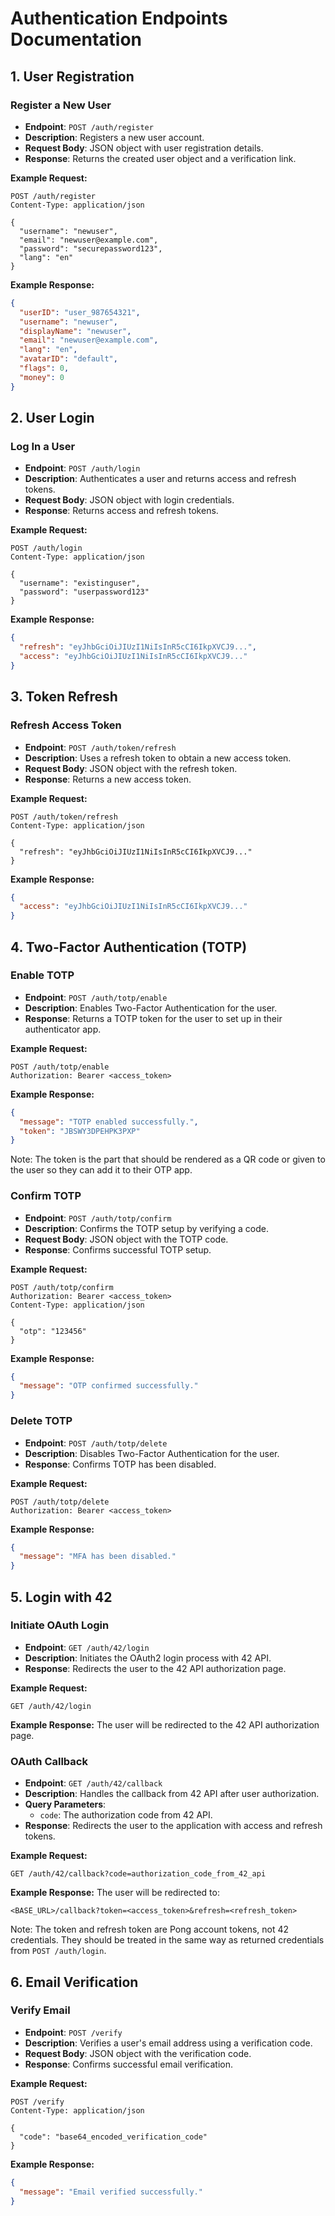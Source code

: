 # Authentication Endpoints Documentation

## 1. User Registration

### Register a New User
- **Endpoint**: `POST /auth/register`
- **Description**: Registers a new user account.
- **Request Body**: JSON object with user registration details.
- **Response**: Returns the created user object and a verification link.

**Example Request:**
```http
POST /auth/register
Content-Type: application/json

{
  "username": "newuser",
  "email": "newuser@example.com",
  "password": "securepassword123",
  "lang": "en"
}
```

**Example Response:**
```json
{
  "userID": "user_987654321",
  "username": "newuser",
  "displayName": "newuser",
  "email": "newuser@example.com",
  "lang": "en",
  "avatarID": "default",
  "flags": 0,
  "money": 0
}
```

## 2. User Login

### Log In a User
- **Endpoint**: `POST /auth/login`
- **Description**: Authenticates a user and returns access and refresh tokens.
- **Request Body**: JSON object with login credentials.
- **Response**: Returns access and refresh tokens.

**Example Request:**
```http
POST /auth/login
Content-Type: application/json

{
  "username": "existinguser",
  "password": "userpassword123"
}
```

**Example Response:**
```json
{
  "refresh": "eyJhbGciOiJIUzI1NiIsInR5cCI6IkpXVCJ9...",
  "access": "eyJhbGciOiJIUzI1NiIsInR5cCI6IkpXVCJ9..."
}
```

## 3. Token Refresh

### Refresh Access Token
- **Endpoint**: `POST /auth/token/refresh`
- **Description**: Uses a refresh token to obtain a new access token.
- **Request Body**: JSON object with the refresh token.
- **Response**: Returns a new access token.

**Example Request:**
```http
POST /auth/token/refresh
Content-Type: application/json

{
  "refresh": "eyJhbGciOiJIUzI1NiIsInR5cCI6IkpXVCJ9..."
}
```

**Example Response:**
```json
{
  "access": "eyJhbGciOiJIUzI1NiIsInR5cCI6IkpXVCJ9..."
}
```

## 4. Two-Factor Authentication (TOTP)

### Enable TOTP
- **Endpoint**: `POST /auth/totp/enable`
- **Description**: Enables Two-Factor Authentication for the user.
- **Response**: Returns a TOTP token for the user to set up in their authenticator app.

**Example Request:**
```http
POST /auth/totp/enable
Authorization: Bearer <access_token>
```

**Example Response:**
```json
{
  "message": "TOTP enabled successfully.",
  "token": "JBSWY3DPEHPK3PXP"
}
```

Note: The token is the part that should be rendered as a QR code or given to the user so they can add it to their OTP app.

### Confirm TOTP
- **Endpoint**: `POST /auth/totp/confirm`
- **Description**: Confirms the TOTP setup by verifying a code.
- **Request Body**: JSON object with the TOTP code.
- **Response**: Confirms successful TOTP setup.

**Example Request:**
```http
POST /auth/totp/confirm
Authorization: Bearer <access_token>
Content-Type: application/json

{
  "otp": "123456"
}
```

**Example Response:**
```json
{
  "message": "OTP confirmed successfully."
}
```

### Delete TOTP
- **Endpoint**: `POST /auth/totp/delete`
- **Description**: Disables Two-Factor Authentication for the user.
- **Response**: Confirms TOTP has been disabled.

**Example Request:**
```http
POST /auth/totp/delete
Authorization: Bearer <access_token>
```

**Example Response:**
```json
{
  "message": "MFA has been disabled."
}
```

## 5. Login with 42

### Initiate OAuth Login
- **Endpoint**: `GET /auth/42/login`
- **Description**: Initiates the OAuth2 login process with 42 API.
- **Response**: Redirects the user to the 42 API authorization page.

**Example Request:**
```http
GET /auth/42/login
```

**Example Response:**
The user will be redirected to the 42 API authorization page.

### OAuth Callback
- **Endpoint**: `GET /auth/42/callback`
- **Description**: Handles the callback from 42 API after user authorization.
- **Query Parameters**: 
  - `code`: The authorization code from 42 API.
- **Response**: Redirects the user to the application with access and refresh tokens.

**Example Request:**
```http
GET /auth/42/callback?code=authorization_code_from_42_api
```

**Example Response:**
The user will be redirected to:
```
<BASE_URL>/callback?token=<access_token>&refresh=<refresh_token>
```

Note: The token and refresh token are Pong account tokens, not 42 credentials. They should be treated in the same way
as returned credentials from `POST /auth/login`.

## 6. Email Verification

### Verify Email
- **Endpoint**: `POST /verify`
- **Description**: Verifies a user's email address using a verification code.
- **Request Body**: JSON object with the verification code.
- **Response**: Confirms successful email verification.

**Example Request:**
```http
POST /verify
Content-Type: application/json

{
  "code": "base64_encoded_verification_code"
}
```

**Example Response:**
```json
{
  "message": "Email verified successfully."
}
```